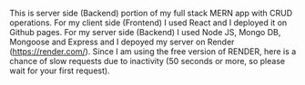 This is server side (Backend) portion of my full stack MERN app with CRUD operations. For my client side (Frontend) I used React and I deployed it on Github pages. For my server side (Backend) I used Node JS, Mongo DB, Mongoose and Express and I depoyed my server on Render (https://render.com/). Since I am using the free version of RENDER, here is a chance of slow requests due to inactivity (50 seconds or more, so please wait for your first request).
